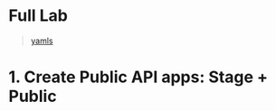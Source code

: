 # Full Lab <!-- omit in toc -->
> [yamls](./assets/apps-files/../FullLab)


# 1. Create Public API apps: Stage + Public
